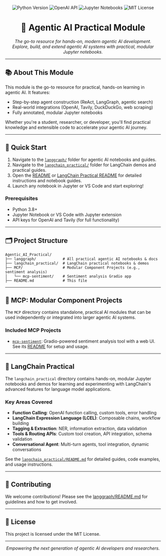 <!-- filepath: Agentic_AI_Practical/README.md -->

<p align="center">
  <img src="https://img.shields.io/badge/Python-3.8%2B-blue?logo=python" alt="Python Version">
  <img src="https://img.shields.io/badge/OpenAI-API-green?logo=openai" alt="OpenAI API">
  <img src="https://img.shields.io/badge/Jupyter-Notebook-orange?logo=jupyter" alt="Jupyter Notebooks">
  <img src="https://img.shields.io/badge/License-MIT-yellow.svg" alt="MIT License">
</p>

<h1 align="center">🧠 Agentic AI Practical Module</h1>

<p align="center">
  <em>The go-to resource for hands-on, modern agentic AI development.<br/>
  Explore, build, and extend agentic AI systems with practical, modular Jupyter notebooks.</em>
</p>

---

## 📚 About This Module
This module is the go-to resource for practical, hands-on learning in agentic AI. It features:
- Step-by-step agent construction (ReAct, LangGraph, agentic search)
- Real-world integrations (OpenAI, Tavily, DuckDuckGo, web scraping)
- Fully annotated, modular Jupyter notebooks

Whether you're a student, researcher, or developer, you'll find practical knowledge and extensible code to accelerate your agentic AI journey.

---

## 🚀 Quick Start
1. Navigate to the [`langgraph/`](./langgraph) folder for agentic AI notebooks and guides.
2. Navigate to the [`langchain_practical/`](./langchain_practical) folder for LangChain demos and practical guides.
3. Open the [README](./langgraph/README.md) or [LangChain Practical README](./langchain_practical/README.md) for detailed instructions and notebook guides.
4. Launch any notebook in Jupyter or VS Code and start exploring!

### Prerequisites
- Python 3.8+
- Jupyter Notebook or VS Code with Jupyter extension
- API keys for OpenAI and Tavily (for full functionality)

---

## 🗂️ Project Structure
```
Agentic_AI_Practical/
├── langgraph/            # All practical agentic AI notebooks & docs
├── langchain_practical/  # LangChain practical notebooks & demos
├── MCP/                  # Modular Component Projects (e.g., sentiment analysis)
│   └── mcp-sentiment/    # Sentiment analysis Gradio app
├── README.md             # This file
```

---

## 🧩 MCP: Modular Component Projects
The `MCP` directory contains standalone, practical AI modules that can be used independently or integrated into larger agentic AI systems.

### Included MCP Projects
- [`mcp-sentiment`](./MCP/mcp-sentiment/): Gradio-powered sentiment analysis tool with a web UI. See its [README](./MCP/mcp-sentiment/README.md) for setup and usage.

---

## 🦾 LangChain Practical
The `langchain_practical` directory contains hands-on, modular Jupyter notebooks and demos for learning and experimenting with LangChain's advanced features for language model applications.

### Key Areas Covered
- **Function Calling**: OpenAI function calling, custom tools, error handling
- **LangChain Expression Language (LCEL)**: Composable chains, workflow building
- **Tagging & Extraction**: NER, information extraction, data validation
- **Tools & Routing APIs**: Custom tool creation, API integration, schema validation
- **Conversational Agent**: Multi-turn agents, tool integration, dynamic conversations

See the [`langchain_practical/README.md`](./langchain_practical/README.md) for detailed guides, code examples, and usage instructions.

---

## 🤝 Contributing
We welcome contributions! Please see the [langgraph/README.md](./langgraph/README.md#contributing) for guidelines and how to get involved.

---

## 📄 License
This project is licensed under the MIT License.

---

<p align="center">
  <em>Empowering the next generation of agentic AI developers and researchers.</em>
</p> 